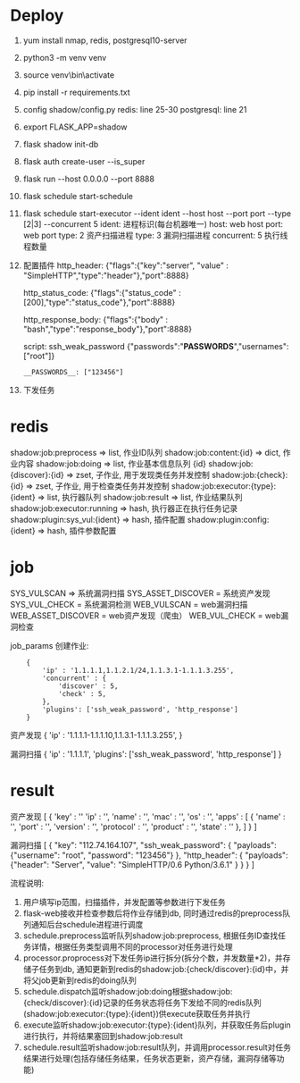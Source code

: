 # Deploy #

1. yum install nmap, redis, postgresql10-server
2. python3 -m venv venv
3. source venv\bin\activate
4. pip install -r requirements.txt
5. config
    shadow/config.py
        redis: line 25-30
        postgresql: line 21
6. export FLASK_APP=shadow
7. flask shadow init-db
8. flask auth create-user --is_super
9. flask run --host 0.0.0.0 --port 8888
10. flask schedule start-schedule
11. flask schedule start-executor --ident ident --host host --port port --type [2|3] --concurrent 5
    ident: 进程标识(每台机器唯一)
    host: web host
    port: web port
    type: 2 资产扫描进程
    type: 3 漏洞扫描进程
    concurrent: 5 执行线程数量

12. 配置插件
    http_header:
        {"flags":{"key":"server", "value" : "SimpleHTTP","type":"header"},"port":8888}

    http_status_code:
        {"flags":{"status_code" : [200],"type":"status_code"},"port":8888}

    http_response_body:
        {"flags":{"body" : "bash","type":"response_body"},"port":8888}

    script:
        ssh_weak_password
        {"passwords":"__PASSWORDS__","usernames":["root"]}

        __PASSWORDS__: ["123456"]

13. 下发任务
# redis #

shadow:job:preprocess => list, 作业ID队列
shadow:job:content:{id} => dict, 作业内容
shadow:job:doing => list, 作业基本信息队列 {id}
shadow:job:{discover}:{id} => zset, 子作业, 用于发现类任务并发控制
shadow:job:{check}:{id} => zset, 子作业, 用于检查类任务并发控制
shadow:job:executor:{type}:{ident} => list, 执行器队列
shadow:job:result => list, 作业结果队列
shadow:job:executor:running => hash, 执行器正在执行任务记录
shadow:plugin:sys_vul:{ident} => hash, 插件配置
shadow:plugin:config:{ident} => hash, 插件参数配置

# job #

SYS_VULSCAN => 系统漏洞扫描
SYS_ASSET_DISCOVER = 系统资产发现
SYS_VUL_CHECK = 系统漏洞检测
WEB_VULSCAN = web漏洞扫描
WEB_ASSET_DISCOVER = web资产发现（爬虫）
WEB_VUL_CHECK = web漏洞检查

job_params
创建作业:
   
        {
            'ip' : '1.1.1.1,1.1.2.1/24,1.1.3.1-1.1.1.3.255',
            'concurrent' : {
                'discover' : 5,
                'check' : 5,
            },
            'plugins': ['ssh_weak_password', 'http_response']
        }

资产发现
    {
        'ip' : '1.1.1.1-1.1.1.10,1.1.3.1-1.1.1.3.255',
    }

漏洞扫描
    {
        'ip' : '1.1.1.1',
        'plugins': ['ssh_weak_password', 'http_response']
    }

# result #

资产发现
[
    {
    	'key' : ''
        'ip' : '',
        'name' : '',
        'mac' : '',
        'os' : '',
        'apps' : [
            {
                'name' : '',
                'port' : '',
                'version' : '',
		'protocol' : '',
		'product' : '',
		'state' : ''
            },
        ]
    }
]

漏洞扫描
[
    {
        "key": "112.74.164.107", 
            "ssh_weak_password": {
                "payloads": {"username": "root", "password": "123456"}
            },
            "http_header": {
                "payloads": {"header": "Server", "value": "SimpleHTTP/0.6 Python/3.6.1"
            }
        }
    }
]


流程说明:
1. 用户填写ip范围，扫描插件，并发配置等参数进行下发任务
2. flask-web接收并检查参数后将作业存储到db, 同时通过redis的preprocess队列通知后台schedule进程进行调度
3. schedule.preprocess监听队列shadow:job:preprocess, 根据任务ID查找任务详情，根据任务类型调用不同的processor对任务进行处理
4. processor.proprocess对下发任务ip进行拆分(拆分个数，并发数量*2)，并存储子任务到db, 通知更新到redis的shadow:job:{check/discover}:{id}中，并将父job更新到redis的doing队列
5. schedule.dispatch监听shadow:job:doing根据shadow:job:{check/discover}:{id}记录的任务状态将任务下发给不同的redis队列(shadow:job:executor:{type}:{ident})供execute获取任务并执行
6. execute监听shadow:job:executor:{type}:{ident}队列，并获取任务后plugin进行执行，并将结果塞回到shadow:job:result
7. schedule.result监听shadow:job:result队列，并调用processor.result对任务结果进行处理(包括存储任务结果，任务状态更新，资产存储，漏洞存储等功能)